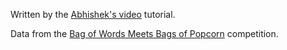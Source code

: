 Written by the [Abhishek's video](https://www.youtube.com/watch?v=TuIgtitqJho) tutorial.

Data from the [Bag of Words Meets Bags of Popcorn](https://www.kaggle.com/c/word2vec-nlp-tutorial/data) competition.